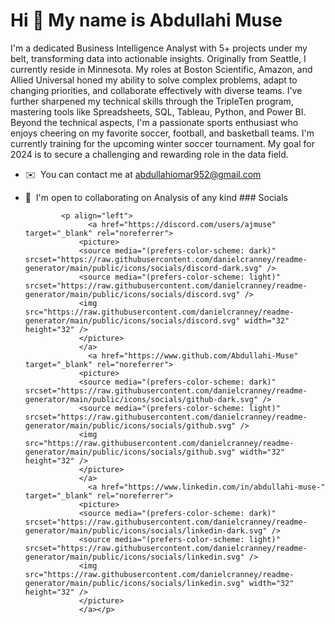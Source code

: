 Hi 👋 My name is Abdullahi Muse
===============================

I'm a dedicated Business Intelligence Analyst with 5+ projects under my belt, transforming data into actionable insights. Originally from Seattle, I currently reside in Minnesota. My roles at Boston Scientific, Amazon, and Allied Universal honed my ability to solve complex problems, adapt to changing priorities, and collaborate effectively with diverse teams. I've further sharpened my technical skills through the TripleTen program, mastering tools like Spreadsheets, SQL, Tableau, Python, and Power BI. Beyond the technical aspects, I'm a passionate sports enthusiast who enjoys cheering on my favorite soccer, football, and basketball teams. I'm currently training for the upcoming winter soccer tournament. My goal for 2024 is to secure a challenging and rewarding role in the data field.

*   ✉️  You can contact me at [abdullahiomar952@gmail.com](mailto:abdullahiomar952@gmail.com)
*   🤝  I'm open to collaborating on Analysis of any kind
                  ### Socials
                  
                  
                <p align="left">
                      <a href="https://discord.com/users/ajmuse" target="_blank" rel="noreferrer">
                    <picture>
                    <source media="(prefers-color-scheme: dark)" srcset="https://raw.githubusercontent.com/danielcranney/readme-generator/main/public/icons/socials/discord-dark.svg" />
                    <source media="(prefers-color-scheme: light)" srcset="https://raw.githubusercontent.com/danielcranney/readme-generator/main/public/icons/socials/discord.svg" />
                    <img src="https://raw.githubusercontent.com/danielcranney/readme-generator/main/public/icons/socials/discord.svg" width="32" height="32" />
                    </picture>
                    </a>
                      <a href="https://www.github.com/Abdullahi-Muse" target="_blank" rel="noreferrer">
                    <picture>
                    <source media="(prefers-color-scheme: dark)" srcset="https://raw.githubusercontent.com/danielcranney/readme-generator/main/public/icons/socials/github-dark.svg" />
                    <source media="(prefers-color-scheme: light)" srcset="https://raw.githubusercontent.com/danielcranney/readme-generator/main/public/icons/socials/github.svg" />
                    <img src="https://raw.githubusercontent.com/danielcranney/readme-generator/main/public/icons/socials/github.svg" width="32" height="32" />
                    </picture>
                    </a>
                      <a href="https://www.linkedin.com/in/abdullahi-muse-" target="_blank" rel="noreferrer">
                    <picture>
                    <source media="(prefers-color-scheme: dark)" srcset="https://raw.githubusercontent.com/danielcranney/readme-generator/main/public/icons/socials/linkedin-dark.svg" />
                    <source media="(prefers-color-scheme: light)" srcset="https://raw.githubusercontent.com/danielcranney/readme-generator/main/public/icons/socials/linkedin.svg" />
                    <img src="https://raw.githubusercontent.com/danielcranney/readme-generator/main/public/icons/socials/linkedin.svg" width="32" height="32" />
                    </picture>
                    </a></p>
